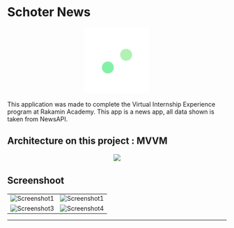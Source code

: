 # Schoter News

<p align="center">
    <img src="/app/src/main/res/drawable-v24/logo_schoter_news.png" width="150">
</p>

This application was made to complete the Virtual Internship Experience program at Rakamin Academy.
This app is a news app, all data shown is taken from NewsAPI.

## Architecture on this project : MVVM

<p align="center">
    <img src="https://user-images.githubusercontent.com/52599512/226360708-4071be5d-4fda-4739-b945-e572f8cf68e7.png" width="600">
</p>

## Screenshoot
|    |    |
---- | ----
![Screenshot1](https://user-images.githubusercontent.com/52599512/226370464-c763ba57-9b76-47f2-b3a2-659a7b543833.jpg) | ![Screenshot1](https://user-images.githubusercontent.com/52599512/226370564-7ad01c75-3364-4e0a-9055-10b4d3e37eb7.jpg)
![Screenshot3](https://user-images.githubusercontent.com/52599512/226370697-18268ac4-b06b-4884-a472-b5119b816e17.jpg) | ![Screenshot4](https://user-images.githubusercontent.com/52599512/226370807-8e08d1aa-9e91-48be-9751-b6047b6d2e19.jpg)
---
